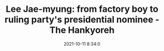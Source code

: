 ---
"title": "Lee Jae-myung: from factory boy to ruling party's presidential nominee - The Hankyoreh"
"date": "2021-10-11 8:34:0"
"feed_name": "GOOGLENEWSINDUSTRIAL"
"feed_website": "https://news.google.com/search?q=industrial%2Bincident&hl=en-US&gl=US&ceid=US:en"
"feed_rss": "https://news.google.com/rss/search?q=industrial%2Bincident&hl=en-US&gl=US&ceid=US:en"
"link": "https://english.hani.co.kr/arti/english_edition/e_national/1014696.html"
"source": "{'href': 'https://english.hani.co.kr', 'title': 'The Hankyoreh'}"
"file": "_posts/2021-1-1-0b00cd2c41e97f0fc4773e4fff28676b66d3949a.md"
"accident": "0"
"drilling": "0"
"dead": "0"
"injured": "0"
"arrested": "0"
"place": "unknown place"
"where": "unknown site"
"causes": "unknown"
"place_uri": "unknown place"
---